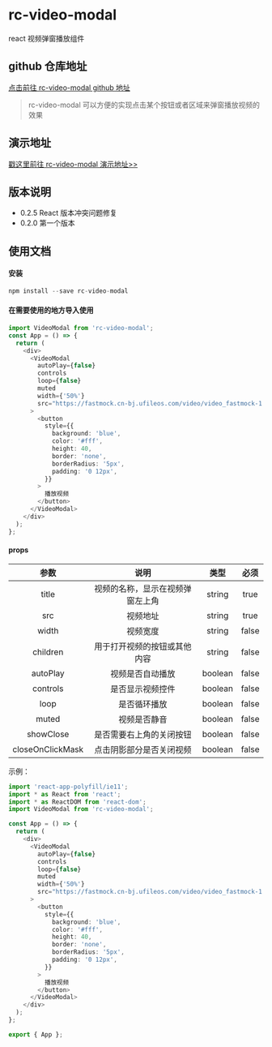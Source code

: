 # rc-video-modal

react 视频弹窗播放组件

## github 仓库地址

[点击前往 rc-video-modal github 地址](https://github.com/MarvenGong/rc-video-modal)

> rc-video-modal 可以方便的实现点击某个按钮或者区域来弹窗播放视频的效果

## 演示地址

[戳这里前往 rc-video-modal 演示地址>>](https://marvengong.github.io/rc-video-modal/example/dist/)

## 版本说明

- 0.2.5 React 版本冲突问题修复
- 0.2.0 第一个版本

## 使用文档

#### 安装

```javascript
npm install --save rc-video-modal
```

#### 在需要使用的地方导入使用

```ts
import VideoModal from 'rc-video-modal';
const App = () => {
  return (
    <div>
      <VideoModal
        autoPlay={false}
        controls
        loop={false}
        muted
        width={'50%'}
        src="https://fastmock.cn-bj.ufileos.com/video/video_fastmock-1.mp4"
      >
        <button
          style={{
            background: 'blue',
            color: '#fff',
            height: 40,
            border: 'none',
            borderRadius: '5px',
            padding: '0 12px',
          }}
        >
          播放视频
        </button>
      </VideoModal>
    </div>
  );
};
```

#### props

|       参数       |               说明               |  类型   | 必须  |
| :--------------: | :------------------------------: | :-----: | :---: |
|      title       | 视频的名称，显示在视频弹窗左上角 | string  | true  |
|       src        |             视频地址             | string  | true  |
|      width       |             视频宽度             | string  | false |
|     children     |   用于打开视频的按钮或其他内容   | string  | false |
|     autoPlay     |         视频是否自动播放         | boolean | false |
|     controls     |         是否显示视频控件         | boolean | false |
|       loop       |           是否循环播放           | boolean | false |
|      muted       |           视频是否静音           | boolean | false |
|    showClose     |     是否需要右上角的关闭按钮     | boolean | false |
| closeOnClickMask |     点击阴影部分是否关闭视频     | boolean | false |

示例：

```ts
import 'react-app-polyfill/ie11';
import * as React from 'react';
import * as ReactDOM from 'react-dom';
import VideoModal from 'rc-video-modal';

const App = () => {
  return (
    <div>
      <VideoModal
        autoPlay={false}
        controls
        loop={false}
        muted
        width={'50%'}
        src="https://fastmock.cn-bj.ufileos.com/video/video_fastmock-1.mp4"
      >
        <button
          style={{
            background: 'blue',
            color: '#fff',
            height: 40,
            border: 'none',
            borderRadius: '5px',
            padding: '0 12px',
          }}
        >
          播放视频
        </button>
      </VideoModal>
    </div>
  );
};

export { App };
```

